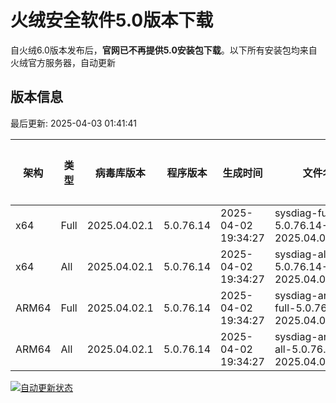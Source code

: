 # 火绒安全软件5.0版本下载 

自火绒6.0版本发布后，**官网已不再提供5.0安装包下载**。以下所有安装包均来自火绒官方服务器，自动更新

<!-- TABLE_START -->

## 版本信息

最后更新: 2025-04-03 01:41:41

| 架构    | 类型  | 病毒库版本 | 程序版本 | 生成时间 | 文件名 | 大小 | 下载链接 |
|---------|-------|------------|----------|----------|--------|------|----------|
| x64     | Full | 2025.04.02.1 | 5.0.76.14 | 2025-04-02 19:34:27 | sysdiag-full-5.0.76.14-2025.04.02.1.exe | 28.15M | [下载](https://down-tencent.huorong.cn/sysdiag-full-5.0.76.14-2025.04.02.1.exe) |
| x64     | All  | 2025.04.02.1 | 5.0.76.14 | 2025-04-02 19:34:27 | sysdiag-all-5.0.76.14-2025.04.02.1.exe | 28.15M | [下载](https://down-tencent.huorong.cn/sysdiag-all-5.0.76.14-2025.04.02.1.exe) |
| ARM64   | Full | 2025.04.02.1 | 5.0.76.14 | 2025-04-02 19:34:27 | sysdiag-arm64-full-5.0.76.14-2025.04.02.1.exe | 27.86M | [下载](https://down-tencent.huorong.cn/sysdiag-arm64-full-5.0.76.14-2025.04.02.1.exe) |
| ARM64   | All  | 2025.04.02.1 | 5.0.76.14 | 2025-04-02 19:34:27 | sysdiag-arm64-all-5.0.76.14-2025.04.02.1.exe | 27.86M | [下载](https://down-tencent.huorong.cn/sysdiag-arm64-all-5.0.76.14-2025.04.02.1.exe) |

<!-- TABLE_END -->

[![自动更新状态](https://github.com/J54264/Huorong-Version/actions/workflows/update.yml/badge.svg)](https://github.com/J54264/Huorong-Version/actions)
